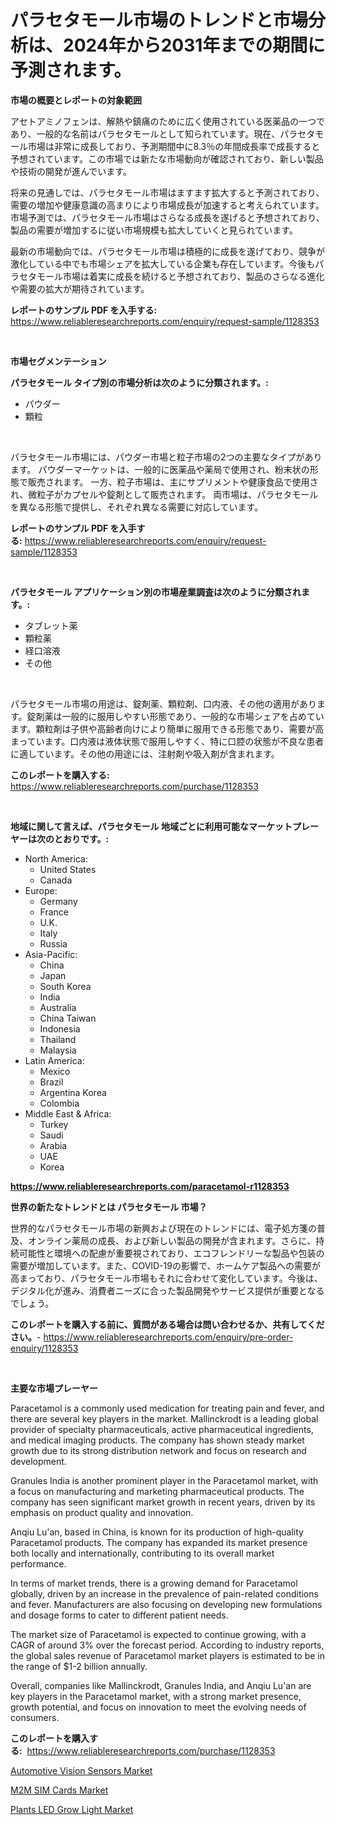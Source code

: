 <p><h1>パラセタモール市場のトレンドと市場分析は、2024年から2031年までの期間に予測されます。</h1></p><p><strong>市場の概要とレポートの対象範囲</strong></p>
<p><p>アセトアミノフェンは、解熱や鎮痛のために広く使用されている医薬品の一つであり、一般的な名前はパラセタモールとして知られています。現在、パラセタモール市場は非常に成長しており、予測期間中に8.3％の年間成長率で成長すると予想されています。この市場では新たな市場動向が確認されており、新しい製品や技術の開発が進んでいます。</p><p>将来の見通しでは、パラセタモール市場はますます拡大すると予測されており、需要の増加や健康意識の高まりにより市場成長が加速すると考えられています。市場予測では、パラセタモール市場はさらなる成長を遂げると予想されており、製品の需要が増加するに従い市場規模も拡大していくと見られています。</p><p>最新の市場動向では、パラセタモール市場は積極的に成長を遂げており、競争が激化している中でも市場シェアを拡大している企業も存在しています。今後もパラセタモール市場は着実に成長を続けると予想されており、製品のさらなる進化や需要の拡大が期待されています。</p></p>
<p><strong>レポートのサンプル PDF を入手する:</strong> <a href="https://www.reliableresearchreports.com/enquiry/request-sample/1128353">https://www.reliableresearchreports.com/enquiry/request-sample/1128353</a></p>
<p>&nbsp;</p>
<p><strong>市場セグメンテーション</strong></p>
<p><strong>パラセタモール タイプ別の市場分析は次のように分類されます。:</strong></p>
<p><ul><li>パウダー</li><li>顆粒</li></ul></p>
<p>&nbsp;</p>
<p><p>パラセタモール市場には、パウダー市場と粒子市場の2つの主要なタイプがあります。 パウダーマーケットは、一般的に医薬品や薬局で使用され、粉末状の形態で販売されます。 一方、粒子市場は、主にサプリメントや健康食品で使用され、微粒子がカプセルや錠剤として販売されます。 両市場は、パラセタモールを異なる形態で提供し、それぞれ異なる需要に対応しています。</p></p>
<p><strong>レポートのサンプル PDF を入手する:</strong>&nbsp;<a href="https://www.reliableresearchreports.com/enquiry/request-sample/1128353">https://www.reliableresearchreports.com/enquiry/request-sample/1128353</a></p>
<p>&nbsp;</p>
<p><strong> パラセタモール アプリケーション別の市場産業調査は次のように分類されます。:</strong></p>
<p><ul><li>タブレット薬</li><li>顆粒薬</li><li>経口溶液</li><li>その他</li></ul></p>
<p>&nbsp;</p>
<p><p>パラセタモール市場の用途は、錠剤薬、顆粒剤、口内液、その他の適用があります。錠剤薬は一般的に服用しやすい形態であり、一般的な市場シェアを占めています。顆粒剤は子供や高齢者向けにより簡単に服用できる形態であり、需要が高まっています。口内液は液体状態で服用しやすく、特に口腔の状態が不良な患者に適しています。その他の用途には、注射剤や吸入剤が含まれます。</p></p>
<p><strong>このレポートを購入する:</strong>&nbsp; <a href="https://www.reliableresearchreports.com/purchase/1128353">https://www.reliableresearchreports.com/purchase/1128353</a></p>
<p>&nbsp;</p>
<p><strong>地域に関して言えば、パラセタモール 地域ごとに利用可能なマーケットプレーヤーは次のとおりです。:</strong></p>
<p><ul>
    <li>
        North America:
        <ul>
            <li>United States</li>
            <li>Canada</li>
        </ul>
    </li>
    <li>
        Europe:
        <ul>
            <li>Germany</li>
            <li>France</li>
            <li>U.K.</li>
            <li>Italy</li>
            <li>Russia</li>
        </ul>
    </li>
    <li>
        Asia-Pacific:
        <ul>
            <li>China</li>
            <li>Japan</li>
            <li>South Korea</li>
            <li>India</li>
            <li>Australia</li>
            <li>China Taiwan</li>
            <li>Indonesia</li>
            <li>Thailand</li>
            <li>Malaysia</li>
        </ul>
    </li>
    <li>
        Latin America:
        <ul>
            <li>Mexico</li>
            <li>Brazil</li>
            <li>Argentina Korea</li>
            <li>Colombia</li>
        </ul>
    </li>
    <li>
        Middle East & Africa:
        <ul>
            <li>Turkey</li>
            <li>Saudi</li>
            <li>Arabia</li>
            <li>UAE</li>
            <li>Korea</li>
        </ul>
    </li>
    </ul></p>
<p><strong><a href="https://www.reliableresearchreports.com/paracetamol-r1128353">https://www.reliableresearchreports.com/paracetamol-r1128353</a></strong>&nbsp;</p>
<p><strong>世界の新たなトレンドとは パラセタモール 市場？</strong></p>
<p><p>世界的なパラセタモール市場の新興および現在のトレンドには、電子処方箋の普及、オンライン薬局の成長、および新しい製品の開発が含まれます。さらに、持続可能性と環境への配慮が重要視されており、エコフレンドリーな製品や包装の需要が増加しています。また、COVID-19の影響で、ホームケア製品への需要が高まっており、パラセタモール市場もそれに合わせて変化しています。今後は、デジタル化が進み、消費者ニーズに合った製品開発やサービス提供が重要となるでしょう。</p></p>
<p><strong>このレポートを購入する前に、質問がある場合は問い合わせるか、共有してください。</strong>- <a href="https://www.reliableresearchreports.com/enquiry/pre-order-enquiry/1128353">https://www.reliableresearchreports.com/enquiry/pre-order-enquiry/1128353</a></p>
<p>&nbsp;</p>
<p><strong>主要な市場プレーヤー</strong></p>
<p><p>Paracetamol is a commonly used medication for treating pain and fever, and there are several key players in the market. Mallinckrodt is a leading global provider of specialty pharmaceuticals, active pharmaceutical ingredients, and medical imaging products. The company has shown steady market growth due to its strong distribution network and focus on research and development.</p><p>Granules India is another prominent player in the Paracetamol market, with a focus on manufacturing and marketing pharmaceutical products. The company has seen significant market growth in recent years, driven by its emphasis on product quality and innovation.</p><p>Anqiu Lu'an, based in China, is known for its production of high-quality Paracetamol products. The company has expanded its market presence both locally and internationally, contributing to its overall market performance.</p><p>In terms of market trends, there is a growing demand for Paracetamol globally, driven by an increase in the prevalence of pain-related conditions and fever. Manufacturers are also focusing on developing new formulations and dosage forms to cater to different patient needs.</p><p>The market size of Paracetamol is expected to continue growing, with a CAGR of around 3% over the forecast period. According to industry reports, the global sales revenue of Paracetamol market players is estimated to be in the range of $1-2 billion annually.</p><p>Overall, companies like Mallinckrodt, Granules India, and Anqiu Lu'an are key players in the Paracetamol market, with a strong market presence, growth potential, and focus on innovation to meet the evolving needs of consumers.</p></p>
<p><strong>このレポートを購入する:</strong>&nbsp;&nbsp;<a href="https://www.reliableresearchreports.com/purchase/1128353">https://www.reliableresearchreports.com/purchase/1128353</a></p>
<p><p><a href="https://www.linkedin.com/pulse/automotive-vision-sensors-market-furnishes-information-share-jcc0c?trackingId=%2BylLHEL9ahRnprBUgV6YXA%3D%3D">Automotive Vision Sensors Market</a></p><p><a href="https://www.linkedin.com/pulse/m2m-sim-cards-market-exploring-share-trends-future-growth-fpwpc?trackingId=MNCw9d9%2BkRJoeSiYCsL4ig%3D%3D">M2M SIM Cards Market</a></p><p><a href="https://www.linkedin.com/pulse/plants-led-grow-lightnbspmarket-focuses-market-share-size-projected-zesqf?trackingId=371wJZ2qTNHHdgCAa2IQew%3D%3D">Plants LED Grow Light Market</a></p></p>